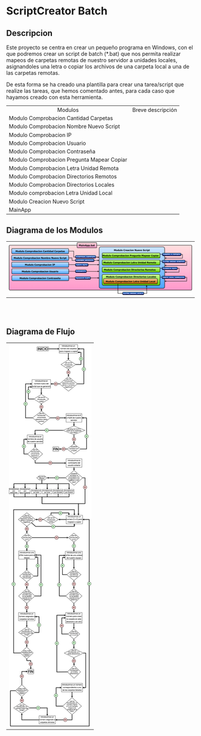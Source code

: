 # ScriptCreator Batch
## Descripcion
<p> Este proyecto se centra en crear un pequeño programa en Windows, con el que podremos crear un script de batch (*.bat) que nos permita realizar mapeos de carpetas remotas de nuestro servidor a unidades locales, asignandoles una letra o copiar los archivos de una carpeta local a una de las carpetas remotas. </p>

<p> De esta forma se ha creado una plantilla para crear una tarea/script que realize las tareas, que hemos comentado antes, para cada caso que hayamos creado con esta herramienta. </p>

<table>
  <tr align="center">
    <td>Modulos</td>
    <td>Breve descripción</td>
  </tr>
  
  <tr>
    <td> Modulo Comprobacion Cantidad Carpetas </td>
    <td></td>
  </tr>
  
  <tr>
    <td> Modulo Comprobacion Nombre Nuevo Script </td>
    <td></td>
  </tr>
  
  <tr>
    <td> Modulo Comprobacion IP </td>
    <td></td>
  </tr>
  
  
  <tr>
    <td> Modulo Comprobacion Usuario </td>
    <td></td>
  </tr>
  
  
  <tr>
    <td> Modulo Comprobacion Contraseña </td>
    <td></td>
  </tr>
  
  
  <tr>
    <td> Modulo Comprobacion Pregunta Mapear Copiar </td>
    <td></td>
  </tr>
  
  
  <tr>
    <td> Modulo Comprobacion Letra Unidad Remota </td>
    <td></td>
  </tr>
  
  
  <tr>
    <td> Modulo Comprobacion Directorios Remotos </td>
    <td></td>
  </tr>
  
  
  <tr>
    <td> Modulo Comprobacion Directorios Locales </td>
    <td></td>
  </tr>
  
  
  <tr>
    <td>Modulo comprobacion Letra Unidad Local</td>
    <td></td>
  </tr>
  
  
  <tr>
    <td>Modulo Creacion Nuevo Script</td>
    <td></td>
  </tr>
  
  
  <tr>
    <td> MainApp </td>
    <td></td>
  </tr>
</table>

## Diagrama de los Modulos
  <table>
    <tr>
      <td><img src="Recursos/Diagramas/Diagrama_Flujo_ModulosV2.png"/></td>
    </tr>
  </table>

  <br><br>
  
## Diagrama de Flujo
  <table>
    <tr>
      <td><img src="Recursos/Diagramas/DiagramaDeFlujoV1.png"/></td>
    </tr>
  </table>
  
  <br>
